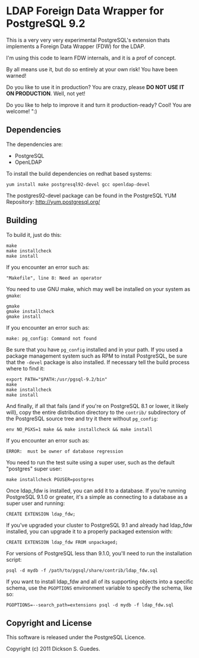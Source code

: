 LDAP Foreign Data Wrapper for PostgreSQL 9.2
============================================


This is a very very very experimental PostgreSQL's extension 
thats implements a Foreign Data Wrapper (FDW) for the LDAP.

I'm using this code to learn FDW internals, and it is a prof of concept.

By all means use it, but do so entirely at your own risk! You have been
warned!

Do you like to use it in production? You are crazy, please **DO NOT USE IT ON PRODUCTION**. Well, not yet!

Do you like to help to improve it and turn it production-ready? Cool! You are
welcome! ":)

Dependencies
------------
The dependencies are:
 - PostgreSQL
 - OpenLDAP

To install the build dependencies on redhat based systems:

    yum install make postgresql92-devel gcc openldap-devel

The postgres92-devel package can be found in the PostgreSQL YUM Repository: http://yum.postgresql.org/

Building
--------

To build it, just do this:

    make
    make installcheck
    make install

If you encounter an error such as:

    "Makefile", line 8: Need an operator

You need to use GNU make, which may well be installed on your system as
`gmake`:

    gmake
    gmake installcheck
    gmake install

If you encounter an error such as:

    make: pg_config: Command not found

Be sure that you have `pg_config` installed and in your path. If you used a
package management system such as RPM to install PostgreSQL, be sure that the
`-devel` package is also installed. If necessary tell the build process where
to find it:

    export PATH="$PATH:/usr/pgsql-9.2/bin"
    make
    make installcheck
    make install

And finally, if all that fails (and if you're on PostgreSQL 8.1 or lower, it
likely will), copy the entire distribution directory to the `contrib/`
subdirectory of the PostgreSQL source tree and try it there without
`pg_config`:

    env NO_PGXS=1 make && make installcheck && make install

If you encounter an error such as:

    ERROR:  must be owner of database regression

You need to run the test suite using a super user, such as the default
"postgres" super user:

    make installcheck PGUSER=postgres

Once ldap_fdw is installed, you can add it to a database. If you're running
PostgreSQL 9.1.0 or greater, it's a simple as connecting to a database as a
super user and running:

    CREATE EXTENSION ldap_fdw;

If you've upgraded your cluster to PostgreSQL 9.1 and already had ldap_fdw
installed, you can upgrade it to a properly packaged extension with:

    CREATE EXTENSION ldap_fdw FROM unpackaged;

For versions of PostgreSQL less than 9.1.0, you'll need to run the
installation script:

    psql -d mydb -f /path/to/pgsql/share/contrib/ldap_fdw.sql

If you want to install ldap_fdw and all of its supporting objects into a specific
schema, use the `PGOPTIONS` environment variable to specify the schema, like
so:

    PGOPTIONS=--search_path=extensions psql -d mydb -f ldap_fdw.sql

Copyright and License
---------------------

This software is released under the PostgreSQL Licence.

Copyright (c) 2011 Dickson S. Guedes.
